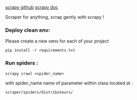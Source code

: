 [scrapy github](https://github.com/scrapy/scrapy)
[scrapy doc](https://docs.scrapy.org/en/latest/)

Scraper for anything, scrap gently with scrapy !

### Deploy clean env:
Please create a new venv for each of your project
```
pip install -r requirements.txt
```

### Run spiders :

```
scrapy crawl <spider_name>
```

with spider_name name of parameter within class located at :

    scraper/spiders/distributeurs/
